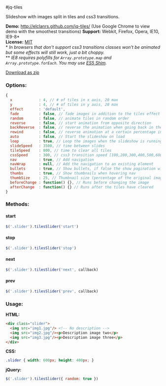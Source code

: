 #jq-tiles

Slideshow with images split in tiles and css3 transitions.

**Demo:** http://elclanrs.github.com/jq-tiles/ (Use Google Chrome to view demo with the smoothest transitions)
**Support:** Webkit, Firefox, Opera, IE10, IE9-8*  
**License:** [MIT](http://en.wikipedia.org/wiki/MIT_License)  
\* _In browsers that don't support css3 transitions classes won't be animated but some effects will still work, just a bit choppy._  
\*\* _IE8 requires polyfills for `Array.prototype.map` and `Array.prototype.forEach`. You may use [ES5 Shim](https://github.com/kriskowal/es5-shim/)._  

[Download as zip](https://github.com/elclanrs/jq-tiles/raw/master/zip/jquery.tiles.zip)

### Options:
```javascript
{
  x            : 4, // # of tiles in x axis, 20 max
  y            : 4, // # of tiles in y axis, 20 max
  effect       : 'default',
  fade         : false, // fade images in addition to the tiles effect
  random       : false, // animate tiles in random order
  reverse      : false, // start animation from opposite direction
  backReverse  : false, // reverse the animation when going back in the slideshow (useful for some effects)
  rewind       : false, // reverse animation at a certain percentage in time
  auto         : false, // Start the slideshow on load
  loop         : true, // Loop the images when the slideshow is running
  slideSpeed   : 3500, // time between slides
  tileSpeed    : 800, // time to clear all tiles
  cssSpeed     : 300, // css3 transition speed [100,200,300,400,500,600,700,800,900,1000],
  nav          : true, // Add navigation
  navWrap      : null, // Add the navigation to an existing element
  bullets      : true, // Show bullets, if false the show pagination with numbers
  thumbs       : true, // Show thumbnails when hovering nav
  thumbSize    : 25, // Thumbnail size (percentage of the original image)
  beforeChange : function() {}, // Runs before changing the image
  afterChange  : function() {} // Runs after the tiles have cleared
}
```

### Methods:

#### start
```javascript
$('.slider').tilesSlider('start')
```

#### stop
```javascript
$('.slider').tilesSlider('stop')
```

#### next
```javascript
$('.slider').tilesSlider('next', callback)
```

#### prev
```javascript
$('.slider').tilesSlider('prev', callback)
```

### Usage:

**HTML:**
```html
<div class="slider">
  <img src="img1.jpg"/> <!-- No description -->
  <img src="img2.jpg"/><p>Description image two</p>
  <img src="img3.jpg"/><p>Description image three</p>
</div>
```

**CSS:**
```css
.slider { width: 600px; height: 400px; }
```

**jQuery:**
```javascript
$('.slider').tilesSlider({ random: true })
```



